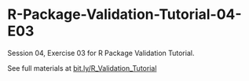# R-Package-Validation-Tutorial-04-E03

Session 04, Exercise 03 for R Package Validation Tutorial. 

See full materials at [bit.ly/R_Validation_Tutorial](http://bit.ly/R_Validation_Tutorial)
